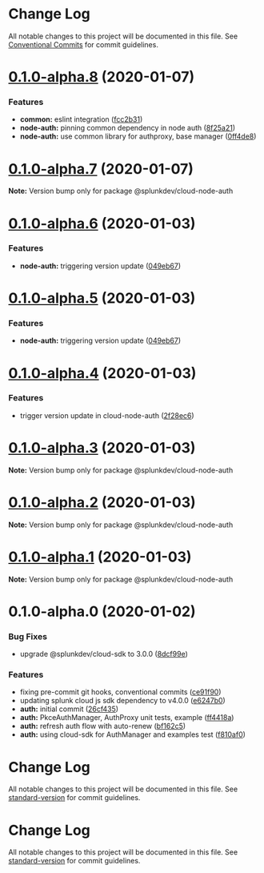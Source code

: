 # Change Log

All notable changes to this project will be documented in this file.
See [Conventional Commits](https://conventionalcommits.org) for commit guidelines.

# [0.1.0-alpha.8](https://cd.splunkdev.com/libraries/js-cloud-auth/compare/@splunkdev/cloud-node-auth@0.1.0-alpha.7...@splunkdev/cloud-node-auth@0.1.0-alpha.8) (2020-01-07)


### Features

* **common:** eslint integration ([fcc2b31](https://cd.splunkdev.com/libraries/js-cloud-auth/commits/fcc2b31d70d90136fdec376464967a459a95067a))
* **node-auth:** pinning common dependency in node auth ([8f25a21](https://cd.splunkdev.com/libraries/js-cloud-auth/commits/8f25a21b81b5edda161fee6985102aea1a2787ef))
* **node-auth:** use common library for authproxy, base manager ([0ff4de8](https://cd.splunkdev.com/libraries/js-cloud-auth/commits/0ff4de83420bb759231d21f48c2d54650319a839))





# [0.1.0-alpha.7](https://cd.splunkdev.com/libraries/js-cloud-auth/compare/@splunkdev/cloud-node-auth@0.1.0-alpha.6...@splunkdev/cloud-node-auth@0.1.0-alpha.7) (2020-01-07)

**Note:** Version bump only for package @splunkdev/cloud-node-auth





# [0.1.0-alpha.6](https://cd.splunkdev.com/libraries/js-cloud-auth/compare/@splunkdev/cloud-node-auth@0.1.0-alpha.4...@splunkdev/cloud-node-auth@0.1.0-alpha.6) (2020-01-03)


### Features

* **node-auth:** triggering version update ([049eb67](https://cd.splunkdev.com/libraries/js-cloud-auth/commits/049eb67fb7ede1ef5d3524a4f46032e85ea66b20))





# [0.1.0-alpha.5](https://cd.splunkdev.com/libraries/js-cloud-auth/compare/@splunkdev/cloud-node-auth@0.1.0-alpha.4...@splunkdev/cloud-node-auth@0.1.0-alpha.5) (2020-01-03)


### Features

* **node-auth:** triggering version update ([049eb67](https://cd.splunkdev.com/libraries/js-cloud-auth/commits/049eb67fb7ede1ef5d3524a4f46032e85ea66b20))





# [0.1.0-alpha.4](https://cd.splunkdev.com/libraries/js-cloud-auth/compare/@splunkdev/cloud-node-auth@0.1.0-alpha.3...@splunkdev/cloud-node-auth@0.1.0-alpha.4) (2020-01-03)


### Features

* trigger version update in cloud-node-auth ([2f28ec6](https://cd.splunkdev.com/libraries/js-cloud-auth/commits/2f28ec650dae95ddcf28c47ecfee6012456ebeed))





# [0.1.0-alpha.3](https://cd.splunkdev.com/libraries/js-cloud-auth/compare/@splunkdev/cloud-node-auth@0.1.0-alpha.0...@splunkdev/cloud-node-auth@0.1.0-alpha.3) (2020-01-03)

**Note:** Version bump only for package @splunkdev/cloud-node-auth





# [0.1.0-alpha.2](https://cd.splunkdev.com/libraries/js-cloud-auth/compare/@splunkdev/cloud-node-auth@0.1.0-alpha.0...@splunkdev/cloud-node-auth@0.1.0-alpha.2) (2020-01-03)

**Note:** Version bump only for package @splunkdev/cloud-node-auth





# [0.1.0-alpha.1](https://cd.splunkdev.com/libraries/js-cloud-auth/compare/@splunkdev/cloud-node-auth@0.1.0-alpha.0...@splunkdev/cloud-node-auth@0.1.0-alpha.1) (2020-01-03)

**Note:** Version bump only for package @splunkdev/cloud-node-auth





# 0.1.0-alpha.0 (2020-01-02)


### Bug Fixes

* upgrade @splunkdev/cloud-sdk to 3.0.0 ([8dcf99e](https://cd.splunkdev.com/libraries/js-cloud-auth/commits/8dcf99e608caf4341d8acfaa35f02051df6ee9d2))


### Features

* fixing pre-commit git hooks, conventional commits ([ce91f90](https://cd.splunkdev.com/libraries/js-cloud-auth/commits/ce91f9070c966b6532683a2abbf952804a8cc92d))
* updating splunk cloud js sdk dependency to v4.0.0 ([e6247b0](https://cd.splunkdev.com/libraries/js-cloud-auth/commits/e6247b018910a65750fae67a7835d6ee4e48cbef))
* **auth:** initial commit ([26cf435](https://cd.splunkdev.com/libraries/js-cloud-auth/commits/26cf435b0b0da741eaed3ce1fdbc9c0c601d842b))
* **auth:** PkceAuthManager, AuthProxy unit tests, example ([ff4418a](https://cd.splunkdev.com/libraries/js-cloud-auth/commits/ff4418a57f0fa32072a466723ebf3472b35eb927))
* **auth:** refresh auth flow with auto-renew ([bf162c5](https://cd.splunkdev.com/libraries/js-cloud-auth/commits/bf162c576dd9f12561db2075ca6a9dfaf36d445f))
* **auth:** using cloud-sdk for AuthManager and examples test ([f810af0](https://cd.splunkdev.com/libraries/js-cloud-auth/commits/f810af0b527c506a039b2d0c3b836f1f742e45bd))





# Change Log

All notable changes to this project will be documented in this file. See [standard-version](https://github.com/conventional-changelog/standard-version) for commit guidelines.

# Change Log

All notable changes to this project will be documented in this file. See [standard-version](https://github.com/conventional-changelog/standard-version) for commit guidelines.
